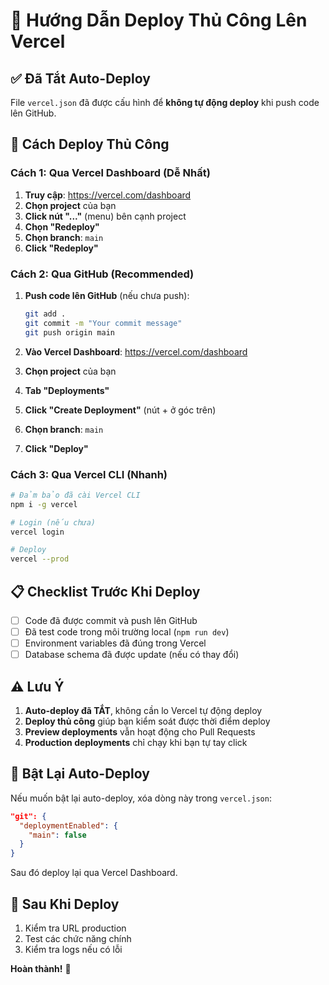 # 🚀 Hướng Dẫn Deploy Thủ Công Lên Vercel

## ✅ Đã Tắt Auto-Deploy

File `vercel.json` đã được cấu hình để **không tự động deploy** khi push code lên GitHub.

## 🎯 Cách Deploy Thủ Công

### Cách 1: Qua Vercel Dashboard (Dễ Nhất)

1. **Truy cập**: https://vercel.com/dashboard
2. **Chọn project** của bạn
3. **Click nút "..."** (menu) bên cạnh project
4. **Chọn "Redeploy"**
5. **Chọn branch**: `main`
6. **Click "Redeploy"**

### Cách 2: Qua GitHub (Recommended)

1. **Push code lên GitHub** (nếu chưa push):
   ```bash
   git add .
   git commit -m "Your commit message"
   git push origin main
   ```

2. **Vào Vercel Dashboard**: https://vercel.com/dashboard
3. **Chọn project** của bạn
4. **Tab "Deployments"**
5. **Click "Create Deployment"** (nút + ở góc trên)
6. **Chọn branch**: `main`
7. **Click "Deploy"**

### Cách 3: Qua Vercel CLI (Nhanh)

```bash
# Đảm bảo đã cài Vercel CLI
npm i -g vercel

# Login (nếu chưa)
vercel login

# Deploy
vercel --prod
```

## 📋 Checklist Trước Khi Deploy

- [ ] Code đã được commit và push lên GitHub
- [ ] Đã test code trong môi trường local (`npm run dev`)
- [ ] Environment variables đã đúng trong Vercel
- [ ] Database schema đã được update (nếu có thay đổi)

## ⚠️ Lưu Ý

1. **Auto-deploy đã TẮT**, không cần lo Vercel tự động deploy
2. **Deploy thủ công** giúp bạn kiểm soát được thời điểm deploy
3. **Preview deployments** vẫn hoạt động cho Pull Requests
4. **Production deployments** chỉ chạy khi bạn tự tay click

## 🔄 Bật Lại Auto-Deploy

Nếu muốn bật lại auto-deploy, xóa dòng này trong `vercel.json`:

```json
"git": {
  "deploymentEnabled": {
    "main": false
  }
}
```

Sau đó deploy lại qua Vercel Dashboard.

## 🎉 Sau Khi Deploy

1. Kiểm tra URL production
2. Test các chức năng chính
3. Kiểm tra logs nếu có lỗi

**Hoàn thành!** 🚀

